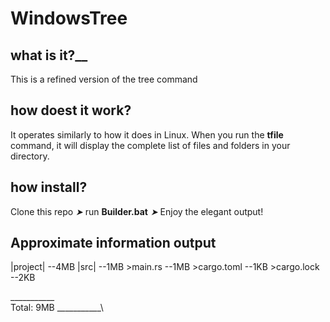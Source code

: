 # WindowsTree

## what is it?__

This is a refined version of the tree command

## how doest it work?

It operates similarly to how it does in Linux. When you run the **tfile** command, it will display the complete list of files and folders in your directory.

## how install?

Clone this repo *➤* run **Builder.bat** *➤* Enjoy the elegant output!

## Approximate information output

|project| --4MB
    |src| --1MB
        >main.rs --1MB
    >cargo.toml --1KB
    >cargo.lock --2KB

___________\
Total: 9MB
___________\